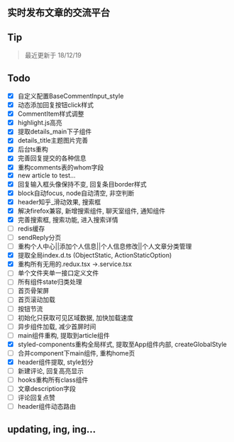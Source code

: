 ## 实时发布文章的交流平台
## Tip
> 最近更新于 18/12/19
## Todo
- [x] 自定义配置BaseCommentInput_style
- [x] 动态添加回复按钮click样式
- [x] CommentItem样式调整
- [x] highlight.js高亮
- [x] 提取details_main下子组件
- [x] details_title主题图片完善
- [x] 后台ts重构
- [x] 完善回复提交的各种信息
- [x] 重构comments表的whom字段
- [x] new article to test...
- [x] 回复输入框头像保持不变, 回复条目border样式
- [x] block自动focus, node自动清空, 非空判断
- [x] header知乎_滑动效果, 搜索框
- [x] 解决firefox兼容, 新增搜索组件, 聊天室组件, 通知组件
- [x] 完善搜索框, 搜索功能, 进入搜索详情
- [ ] redis缓存
- [ ] sendReply分页
- [ ] 重构个人中心||添加个人信息||个人信息修改||个人文章分类管理
- [x] 提取全局index.d.ts (ObjectStatic, ActionStaticOption)
- [x] 重构所有无用的.redux.tsx ->.service.tsx
- [ ] 单个文件夹单一接口定义文件
- [ ] 所有组件state归类处理
- [ ] 首页骨架屏
- [ ] 首页滚动加载
- [ ] 按钮节流
- [ ] 初始化只获取可见区域数据, 加快加载速度
- [ ] 异步组件加载, 减少首屏时间
- [ ] main组件重构, 提取到article组件
- [x] styled-components重构全局样式, 提取至App组件内部, createGlobalStyle
- [ ] 合并component下main组件, 重构home页
- [x] header组件提取, style划分
- [ ] 新建评论, 回复高亮显示
- [ ] hooks重构所有class组件
- [ ] 文章description字段
- [ ] 评论回复点赞
- [ ] header组件动态路由
## updating, ing, ing...